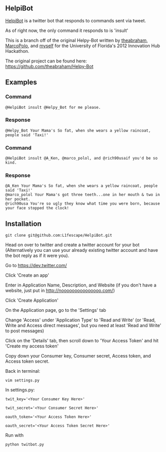 HelpiBot
--------
[HelpiBot](https://twitter.com/#!/HelpiBot) is a twitter bot that responds to commands sent via tweet.

As of right now, the only command it responds to is 'insult'

This is a branch off of the original Helpy-Bot written by [theabraham](https://github.com/theabraham), [MarcoPolo](https://github.com/MarcoPolo), and [myself](https://github.com/L1fescape) for the University of Florida's 2012 Innovation Hub Hackathon.

The original project can be found here: https://github.com/theabraham/Helpy-Bot


Examples
--------
### Command
    @HelpiBot insult @Helpy_Bot for me please.
### Response
    @Helpy_Bot Your Mama's So fat, when she wears a yellow raincoat, people said 'Taxi!'

### Command
    @HelpiBot insult @A_Ken, @marco_polol, and @rich90usaif you'd be so kind.
### Response
    @A_Ken Your Mama's So fat, when she wears a yellow raincoat, people said 'Taxi!'
    @marco_polol Your Mama's got three teeth...one in her mouth & two in her pocket.
    @rich90usa You're so ugly they know what time you were born, because your face stopped the clock!

Installation
------------
    git clone git@github.com:L1fescape/HelpiBot.git
Head on over to twitter and create a twitter account for your bot (Alternatively you can use your already existing twitter account and have the bot reply as if it were you).

Go to https://dev.twitter.com/

Click 'Create an app'

Enter in Application Name, Description, and Website (if you don't have a website, just put in http://nooooooooooooooo.com/)

Click 'Create Application'

On the Application page, go to the 'Settings' tab

Change 'Access' under 'Application Type' to 'Read and Write' (or 'Read, Write and Access direct messages', but you need at least 'Read and Write' to post messages)

Click on the 'Details' tab, then scroll down to 'Your Access Token' and hit 'Create my access token'

Copy down your Consumer key, Consumer secret, Access token, and Access token secret.

Back in terminal:

    vim settings.py

In settings.py:

    twit_key='<Your Consumer Key Here>'

    twit_secret='<Your Consumer Secret Here>'

    oauth_token='<Your Access Token Here>'

    oauth_secret='<Your Access Token Secret Here>'

Run with

    python twitbot.py
